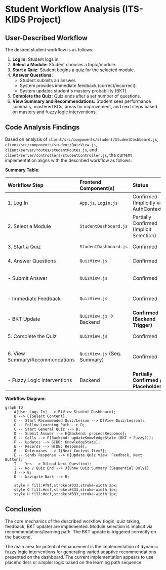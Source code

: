# Student Workflow Analysis (ITS-KIDS Project)

## User-Described Workflow

The desired student workflow is as follows:

1.  **Log In:** Student logs in.
2.  **Select a Module:** Student chooses a topic/module.
3.  **Start a Quiz:** Student begins a quiz for the selected module.
4.  **Answer Questions:**
    *   Student submits an answer.
    *   System provides immediate feedback (correct/incorrect).
    *   System updates student's mastery probability (BKT).
5.  **Complete the Quiz:** Quiz ends after a set number of questions.
6.  **View Summary and Recommendations:** Student sees performance summary, mastered KCs, areas for improvement, and next steps based on mastery and fuzzy logic interventions.

## Code Analysis Findings

Based on analysis of `client/src/components/student/StudentDashboard.js`, `client/src/components/student/QuizView.js`, `client/server/routes/studentRoutes.js`, and `client/server/controllers/studentController.js`, the current implementation aligns with the described workflow as follows:

**Summary Table:**

| Workflow Step                 | Frontend Component(s)        | Status                                     | Notes                                                                                                |
| :---------------------------- | :--------------------------- | :----------------------------------------- | :--------------------------------------------------------------------------------------------------- |
| 1. Log In                     | `App.js`, `Login.js`         | Confirmed (Implicitly via AuthContext)     | `StudentDashboard` & `QuizView` use `useAuth`.                                                       |
| 2. Select a Module            | `StudentDashboard.js`        | Partially Confirmed (Implicit Selection) | Selection happens via recommendations or learning path, not a static list.                           |
| 3. Start a Quiz               | `StudentDashboard.js`        | Confirmed                                  | Links navigate to `/student/quiz/...`.                                                               |
| 4. Answer Questions           | `QuizView.js`                | Confirmed                                  | UI handles question display, answer input.                                                           |
|    - Submit Answer            | `QuizView.js`                | Confirmed                                  | `handleSubmit` sends data to backend (`POST /api/students/:id/responses`).                           |
|    - Immediate Feedback       | `QuizView.js`                | Confirmed                                  | Visual feedback (correct/incorrect styling). Backend response stored but not fully displayed here. |
|    - BKT Update               | `QuizView.js` -> Backend     | **Confirmed (Backend Trigger)**            | `studentController.processResponse` calls `updateKnowledgeState` from `bktAlgorithm.js`.             |
| 5. Complete the Quiz          | `QuizView.js`                | Confirmed                                  | Explicit end for sequential mode, implicit for adaptive.                                             |
| 6. View Summary/Recommendations | `QuizView.js` (Seq. Summary) | Confirmed                                  | Sequential mode shows summary. Dashboard shows overall recommendations influenced by quiz results. |
|    - Fuzzy Logic Interventions| Backend                      | **Partially Confirmed / Placeholder**      | Structure exists, but dynamic fuzzy logic for recommendations seems basic/placeholder in controller. |

**Workflow Diagram:**

```mermaid
graph TD
    A[User Logs In] --> B(View Student Dashboard);
    B --> C{Select Content};
    C -- Start Recommended Quiz/Lesson --> D[View Quiz/Lesson];
    C -- Follow Learning Path --> D;
    C -- Start General Quiz --> D;
    D -- Submit Answer --> E{Backend: processResponse};
    E -- Calls --> F[Backend: updateKnowledgeState (BKT + Fuzzy?)];
    F -- Updates --> G[DB: KnowledgeState];
    E -- Records --> H[DB: Response];
    E -- Determines --> I{Next Content Item?};
    E -- Sends Response --> D[Update Quiz View: Feedback, Next Button];
    I -- Yes --> D(Load Next Question);
    I -- No / Quiz End --> J{Show Quiz Summary (Sequential Only)};
    J --> B;
    D -- Navigate Back --> B;

    style F fill:#f9f,stroke:#333,stroke-width:2px;
    style G fill:#ccf,stroke:#333,stroke-width:1px;
    style H fill:#ccf,stroke:#333,stroke-width:1px;
```

## Conclusion

The core mechanics of the described workflow (login, quiz taking, feedback, BKT update) are implemented. Module selection is implicit via recommendations/learning path. The BKT update is triggered correctly on the backend.

The main area for potential enhancement is the implementation of dynamic fuzzy logic interventions for generating varied adaptive recommendations presented on the dashboard. The current implementation appears to use placeholders or simpler logic based on the learning path sequence.